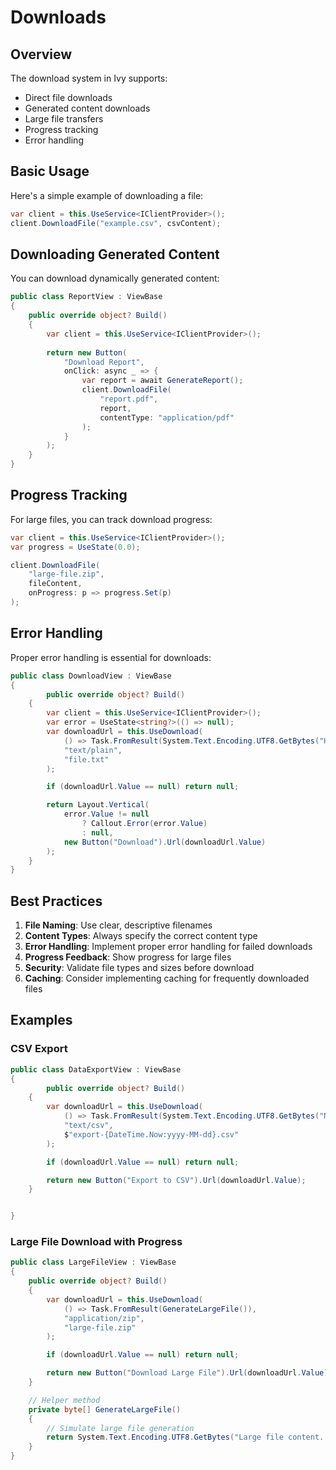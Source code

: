# Downloads

<Ingress Text="Enable seamless file downloads for reports, documents, and user content." />

## Overview

The download system in Ivy supports:

- Direct file downloads
- Generated content downloads
- Large file transfers
- Progress tracking
- Error handling

## Basic Usage

Here's a simple example of downloading a file:

```csharp
var client = this.UseService<IClientProvider>();
client.DownloadFile("example.csv", csvContent);
```

## Downloading Generated Content

You can download dynamically generated content:

```csharp
public class ReportView : ViewBase
{
    public override object? Build()
    {
        var client = this.UseService<IClientProvider>();
        
        return new Button(
            "Download Report",
            onClick: async _ => {
                var report = await GenerateReport();
                client.DownloadFile(
                    "report.pdf",
                    report,
                    contentType: "application/pdf"
                );
            }
        );
    }
}
```

## Progress Tracking

For large files, you can track download progress:

```csharp
var client = this.UseService<IClientProvider>();
var progress = UseState(0.0);

client.DownloadFile(
    "large-file.zip",
    fileContent,
    onProgress: p => progress.Set(p)
);
```

## Error Handling

Proper error handling is essential for downloads:

```csharp demo-below ivy-bg
public class DownloadView : ViewBase
{
        public override object? Build()
    {
        var client = this.UseService<IClientProvider>();
        var error = UseState<string?>(() => null);
        var downloadUrl = this.UseDownload(
            () => Task.FromResult(System.Text.Encoding.UTF8.GetBytes("Hello World")),
            "text/plain",
            "file.txt"
        );

        if (downloadUrl.Value == null) return null;

        return Layout.Vertical(
            error.Value != null
                ? Callout.Error(error.Value)
                : null,
            new Button("Download").Url(downloadUrl.Value)
        );
    }
}
```

## Best Practices

1. **File Naming**: Use clear, descriptive filenames
2. **Content Types**: Always specify the correct content type
3. **Error Handling**: Implement proper error handling for failed downloads
4. **Progress Feedback**: Show progress for large files
5. **Security**: Validate file types and sizes before download
6. **Caching**: Consider implementing caching for frequently downloaded files

## Examples

### CSV Export

```csharp demo-below ivy-bg
public class DataExportView : ViewBase
{
        public override object? Build()
    {
        var downloadUrl = this.UseDownload(
            () => Task.FromResult(System.Text.Encoding.UTF8.GetBytes("Name,Email,Age\nJohn,john@example.com,30\nJane,jane@example.com,25")),
            "text/csv",
            $"export-{DateTime.Now:yyyy-MM-dd}.csv"
        );

        if (downloadUrl.Value == null) return null;

        return new Button("Export to CSV").Url(downloadUrl.Value);
    }


}
```

### Large File Download with Progress

```csharp demo-below ivy-bg
public class LargeFileView : ViewBase
{
    public override object? Build()
    {
        var downloadUrl = this.UseDownload(
            () => Task.FromResult(GenerateLargeFile()),
            "application/zip",
            "large-file.zip"
        );

        if (downloadUrl.Value == null) return null;

        return new Button("Download Large File").Url(downloadUrl.Value);
    }

    // Helper method
    private byte[] GenerateLargeFile()
    {
        // Simulate large file generation
        return System.Text.Encoding.UTF8.GetBytes("Large file content...");
    }
}
```
